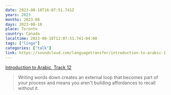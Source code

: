 ```yaml
---
date: 2023-08-18T16:07:51.741Z
years: 2023
months: 2023-08
days: 2023-08-18
place: Toronto
country: Canada
localtime: 2023-08-18T12:07:51.741-04:00
tags: ["lingo"]
categories: ["talk"]
link: https://soundcloud.com/languagetransfer/introduction-to-arabic-1
---
```

[Introduction to Arabic, Track 12](https://soundcloud.com/languagetransfer/introduction-to-arabic-1)

> Writing words down creates an external loop that becomes part of your process and means you aren't building affordances to recall without it.
